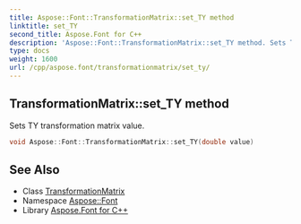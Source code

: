 ```yaml
---
title: Aspose::Font::TransformationMatrix::set_TY method
linktitle: set_TY
second_title: Aspose.Font for C++
description: 'Aspose::Font::TransformationMatrix::set_TY method. Sets TY transformation matrix value in C++.'
type: docs
weight: 1600
url: /cpp/aspose.font/transformationmatrix/set_ty/
---
```

## TransformationMatrix::set_TY method


Sets TY transformation matrix value.

```cpp
void Aspose::Font::TransformationMatrix::set_TY(double value)
```

## See Also

* Class [TransformationMatrix](../)
* Namespace [Aspose::Font](../../)
* Library [Aspose.Font for C++](../../../)
